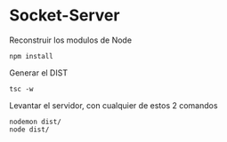 # Socket-Server

Reconstruir los modulos de Node
```
npm install
```
Generar el DIST
```
tsc -w
```

Levantar el servidor, con cualquier de estos 2 comandos
```
nodemon dist/
node dist/
```
